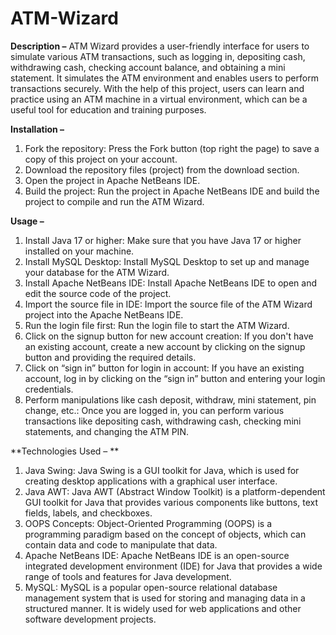# ATM-Wizard
**Description –**
ATM Wizard provides a user-friendly interface for users to simulate various ATM transactions, such as logging in, depositing cash, withdrawing cash, checking account balance, and obtaining a mini statement. It simulates the ATM environment and enables users to perform transactions securely. With the help of this project, users can learn and practice using an ATM machine in a virtual environment, which can be a useful tool for education and training purposes.

**Installation –**
1.	Fork the repository: Press the Fork button (top right the page) to save a copy of this project on your account.
2.	Download the repository files (project) from the download section.
3.	Open the project in Apache NetBeans IDE.
4.	Build the project: Run the project in Apache NetBeans IDE and build the project to compile and run the ATM Wizard.

**Usage –**
1.	Install Java 17 or higher: Make sure that you have Java 17 or higher installed on your machine.
2.	Install MySQL Desktop: Install MySQL Desktop to set up and manage your database for the ATM Wizard.
3.	Install Apache NetBeans IDE: Install Apache NetBeans IDE to open and edit the source code of the project.
4.	Import the source file in IDE: Import the source file of the ATM Wizard project into the Apache NetBeans IDE.
5.	Run the login file first: Run the login file to start the ATM Wizard.
6.	Click on the signup button for new account creation: If you don't have an existing account, create a new account by clicking on the signup button and providing the required details.
7.	Click on “sign in” button for login in account: If you have an existing account, log in by clicking on the “sign in” button and entering your login credentials.
8.	Perform manipulations like cash deposit, withdraw, mini statement, pin change, etc.: Once you are logged in, you can perform various transactions like depositing cash, withdrawing cash, checking mini statements, and changing the ATM PIN.

**Technologies Used – **
1.	Java Swing: Java Swing is a GUI toolkit for Java, which is used for creating desktop applications with a graphical user interface.
2.	Java AWT: Java AWT (Abstract Window Toolkit) is a platform-dependent GUI toolkit for Java that provides various components like buttons, text fields, labels, and checkboxes.
3.	OOPS Concepts: Object-Oriented Programming (OOPS) is a programming paradigm based on the concept of objects, which can contain data and code to manipulate that data.
4.	Apache NetBeans IDE: Apache NetBeans IDE is an open-source integrated development environment (IDE) for Java that provides a wide range of tools and features for Java development.
5.	MySQL: MySQL is a popular open-source relational database management system that is used for storing and managing data in a structured manner. It is widely used for web applications and other software development projects.
